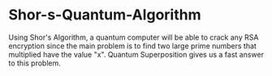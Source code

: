 # Shor-s-Quantum-Algorithm
Using Shor's Algorithm, a quantum computer will be able to crack any RSA encryption since the main problem is to find two large prime numbers that multiplied have the value "x". Quantum Superposition gives us a fast answer to this problem.
